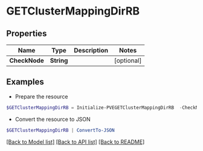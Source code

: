 # GETClusterMappingDirRB
## Properties

Name | Type | Description | Notes
------------ | ------------- | ------------- | -------------
**CheckNode** | **String** |  | [optional] 

## Examples

- Prepare the resource
```powershell
$GETClusterMappingDirRB = Initialize-PVEGETClusterMappingDirRB  -CheckNode null
```

- Convert the resource to JSON
```powershell
$GETClusterMappingDirRB | ConvertTo-JSON
```

[[Back to Model list]](../README.md#documentation-for-models) [[Back to API list]](../README.md#documentation-for-api-endpoints) [[Back to README]](../README.md)

